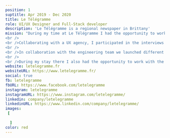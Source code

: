 ```yaml
---
position: 1
suptitle: Apr 2019 - Dec 2020
title: Le Télégramme
role: UI/UX Designer and Full-Stack developer
description: 'Le Télégramme is a regional newspaper in Brittany'
mission: "During my time at Le Télégramme I had the opportunity to work on a lot of projects. My main mission was to design and integrating my design in the website.
<br />
<br />Collaborating with a UX agency, I participated in the interviews of users for the new website. On the basis of the UX analysis I then designed new screens, sections and categories for the website. 
<br />
<br />In collaboration with the engineering team we launched different web apps: <a href='https://randonnee.letelegramme.fr/'>Les Randonnées du Télégramme</a>, Les Festivals de l'été and <a href='https://plages.letelegramme.fr'>Tous à la plage</a>.
<br />
<br />During my stay there I also had the opportunity to work with the marketing team on a simplified e-shop and user account design."
website: letelegramme.fr
websiteURL: https://www.letelegramme.fr/
social: true
fb: letelegramme
fbURL: https://www.facebook.com/letelegramme
instagram: letelegramme
instagramURL: https://www.instagram.com/letelegramme/
linkedin: company/letelegramme
linkedinURL: https://www.linkedin.com/company/letelegramme/
images:
 [
    
  ]
color: red
---
```

